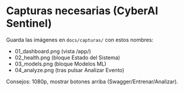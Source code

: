 # Capturas necesarias (CyberAI Sentinel)

Guarda las imágenes en `docs/capturas/` con estos nombres:

- 01_dashboard.png (vista /app/)
- 02_health.png (bloque Estado del Sistema)
- 03_models.png (bloque Modelos ML)
- 04_analyze.png (tras pulsar Analizar Evento)

Consejos: 1080p, mostrar botones arriba (Swagger/Entrenar/Analizar).
